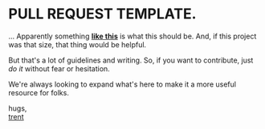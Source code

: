 # PULL REQUEST TEMPLATE.
... Apparently something [**like this**](https://github.com/atom/atom/blob/master/CONTRIBUTING.md) is what this should be. And, if this project was that size, that thing would be helpful.

But that's a lot of guidelines and writing. So, if you want to contribute, just *do it* without fear or hesitation. 

We're always looking to expand what's here to make it a more useful resource for folks.

hugs,  
[trent](mailto:trent@joy-machine.com)
